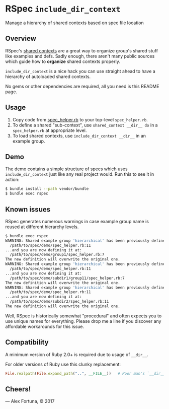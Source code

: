 
RSpec `include_dir_context`
===========================

Manage a hierarchy of shared contexts based on spec file location

## Overview

RSpec's [shared contexts](https://relishapp.com/rspec/rspec-core/docs/example-groups/shared-context) are a great way to organize group's shared stuff like examples and defs.
Sadly enough, there aren't many public sources which guide how to **organize** shared contexts properly.

`include_dir_context` is a nice hack you can use straight ahead to have a hierarchy of autoloaded shared contexts.

No gems or other dependencies are required, all you need is this README page.

## Usage

1. Copy code from <a href="spec/spec_helper.rb">spec_helper.rb</a> to your top-level `spec_helper.rb`.
2. To define a shared "sub-context", use `shared_context __dir__ do` in a `spec_helper.rb` at appropriate level.
3. To load shared contexts, use `include_dir_context __dir__` in an example group.

## Demo

The demo contains a simple structure of specs which uses `include_dir_context` just like any real project would.
Run this to see it in action:

```sh
$ bundle install --path vendor/bundle
$ bundle exec rspec
```

## Known issues

RSpec generates numerous warnings in case example group name is reused at different hierarchy levels.

```sh
$ bundle exec rspec
WARNING: Shared example group 'hierarchical' has been previously defined at:
  /path/to/spec/demo/spec_helper.rb:11
...and you are now defining it at:
  /path/to/spec/demo/group1/spec_helper.rb:7
The new definition will overwrite the original one.
WARNING: Shared example group 'hierarchical' has been previously defined at:
  /path/to/spec/demo/spec_helper.rb:11
...and you are now defining it at:
  /path/to/spec/demo/subdir1/group11/spec_helper.rb:7
The new definition will overwrite the original one.
WARNING: Shared example group 'hierarchical' has been previously defined at:
  /path/to/spec/demo/spec_helper.rb:11
...and you are now defining it at:
  /path/to/spec/demo/subdir2/spec_helper.rb:11
The new definition will overwrite the original one.
```

Well, RSpec is historically somewhat "procedural" and often expects you to use unique names for everything.
Please drop me a line if you discover any affordable workarounds for this issue.

## Compatibility

A minimum version of Ruby 2.0+ is required due to usage of `__dir__`.

For older versions of Ruby use this clunky replacement:

```ruby
File.realpath(File.expand_path("..", __FILE__))   # Poor man's `__dir__` for Ruby 2.0-.
```

## Cheers!

&mdash; Alex Fortuna, &copy; 2017
